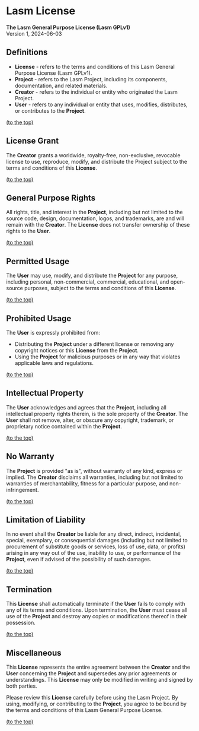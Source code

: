 
# Lasm License
**The Lasm General Purpose License (Lasm GPLv1)**<br>
Version 1, 2024-06-03


## Definitions
- **License** - refers to the terms and conditions of this Lasm General Purpose License (Lasm GPLv1).
- **Project** - refers to the Lasm Project, including its components, documentation, and related materials.
- **Creator** - refers to the individual or entity who originated the Lasm Project.
- **User** - refers to any individual or entity that uses, modifies, distributes, or contributes to the **Project**.

[(to the top)](#lasm-license)


## License Grant
The **Creator** grants a worldwide, royalty-free, non-exclusive, revocable license to use, reproduce, modify, and distribute the Project subject to the terms and conditions of this **License**.

[(to the top)](#lasm-license)


## General Purpose Rights
All rights, title, and interest in the **Project**, including but not limited to the source code, design, documentation, logos, and trademarks, are and will remain with the **Creator**. The **License** does not transfer ownership of these rights to the **User**.

[(to the top)](#lasm-license)


## Permitted Usage
The **User** may use, modify, and distribute the **Project** for any purpose, including personal, non-commercial, commercial, educational, and open-source purposes, subject to the terms and conditions of this **License**.

[(to the top)](#lasm-license)


## Prohibited Usage
The **User** is expressly prohibited from:
- Distributing the **Project** under a different license or removing any copyright notices or this **License** from the **Project**.
- Using the **Project** for malicious purposes or in any way that violates applicable laws and regulations.

[(to the top)](#lasm-license)


## Intellectual Property
The **User** acknowledges and agrees that the **Project**, including all intellectual property rights therein, is the sole property of the **Creator**. The **User** shall not remove, alter, or obscure any copyright, trademark, or proprietary notice contained within the **Project**.

[(to the top)](#lasm-license)


## No Warranty
The **Project** is provided "as is", without warranty of any kind, express or implied. The **Creator** disclaims all warranties, including but not limited to warranties of merchantability, fitness for a particular purpose, and non-infringement.

[(to the top)](#lasm-license)


## Limitation of Liability
In no event shall the **Creator** be liable for any direct, indirect, incidental, special, exemplary, or consequential damages (including but not limited to procurement of substitute goods or services, loss of use, data, or profits) arising in any way out of the use, inability to use, or performance of the **Project**, even if advised of the possibility of such damages.

[(to the top)](#lasm-license)


## Termination
This **License** shall automatically terminate if the **User** fails to comply with any of its terms and conditions. Upon termination, the **User** must cease all use of the **Project** and destroy any copies or modifications thereof in their possession.

[(to the top)](#lasm-license)


## Miscellaneous
This **License** represents the entire agreement between the **Creator** and the **User** concerning the **Project** and supersedes any prior agreements or understandings. This **License** may only be modified in writing and signed by both parties.

Please review this **License** carefully before using the Lasm Project. By using, modifying, or contributing to the **Project**, you agree to be bound by the terms and conditions of this Lasm General Purpose License.

[(to the top)](#lasm-license)
